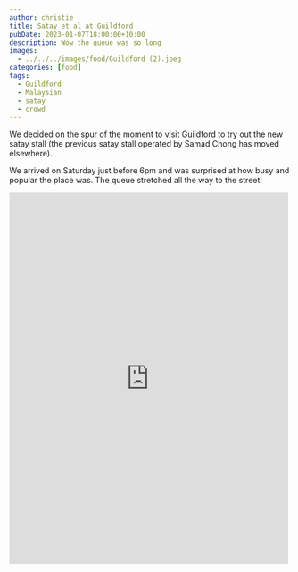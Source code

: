 ```yaml
---
author: christie
title: Satay et al at Guildford
pubDate: 2023-01-07T18:00:00+10:00
description: Wow the queue was so long
images:
  - ../../../images/food/Guildford (2).jpeg
categories: [food]
tags:
  - Guildford
  - Malaysian
  - satay
  - crowd
---
```


We decided on the spur of the moment to visit Guildford to try out the new
satay stall (the previous satay stall operated by Samad Chong has moved elsewhere).

We arrived on Saturday just before 6pm and was surprised at how busy and popular
the place was. The queue stretched all the way to the street!

<iframe src="https://www.facebook.com/plugins/post.php?href=https%3A%2F%2Fwww.facebook.com%2Fchris1.tham%2Fposts%2Fpfbid0339URn9WenoUJZ5Eug2kt7odmMFQDkP7eSgipbm313JWgE77BoVKg4D6EHyHMzqbol&show_text=true&width=500" width="500" height="665" style="border:none;overflow:hidden" scrolling="no" frameborder="0" allowfullscreen="true" allow="autoplay; clipboard-write; encrypted-media; picture-in-picture; web-share"></iframe>
